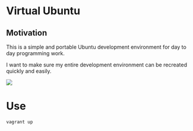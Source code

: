 # Virtual Ubuntu

## Motivation

This is a simple and portable Ubuntu development environment for day to day programming work. 

I want to make sure my entire development environment can be recreated quickly and easily.

![](https://github.com/owainlewis/virtual-ubuntu/blob/master/screenshots/preview1.png)

# Use

```
vagrant up
```

